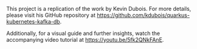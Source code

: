 This project is a replication of the work by Kevin Dubois. For more details, please visit his GitHub repository at https://github.com/kdubois/quarkus-kubernetes-kafka-db.

Additionally, for a visual guide and further insights, watch the accompanying video tutorial at https://youtu.be/5fk2QNkFAnE.
